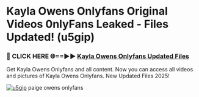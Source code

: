 # Kayla Owens Onlyfans Original Videos 0nlyFans Leaked - Files Updated! (u5gip)

<h3>🔴 CLICK HERE 🌐==►► <a href="https://tinyurl.com/brd5kh86" rel="nofollow">Kayla Owens Onlyfans Updated Files</a></h3>

Get Kayla Owens Onlyfans and all content. Now you can access all videos and pictures of Kayla Owens Onlyfans. New Updated Files 2025!

[![u5gip](https://i.imgur.com/K7sEzmb.gif)](https://tinyurl.com/brd5kh86)
paige owens onlyfans